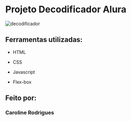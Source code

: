 # Projeto Decodificador Alura
![decodificador](https://github.com/user-attachments/assets/1e72b1e5-cc49-4d2b-bd05-af179e245f07)
## Ferramentas utilizadas:

* HTML

* CSS

* Javascript

* Flex-box

## Feito por:

### Caroline Rodrigues
